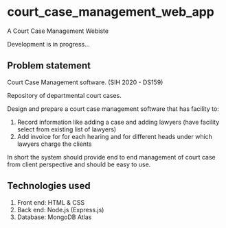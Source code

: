 # court_case_management_web_app
A Court Case Management Webiste

Development is in progress...

## Problem statement
Court Case Management software. (SIH 2020 - DS159)

Repository of departmental court cases.

Design and prepare a court case management software that has facility to: 
1. Record information like adding a case and adding lawyers (have facility select from existing list of lawyers)
2. Add invoice for for each hearing and for different heads under which lawyers charge the clients

In short the system should provide end to end management of court case from client perspective and should be easy to use.    


## Technologies used
1. Front end: HTML & CSS
2. Back end: Node.js (Express.js)
3. Database: MongoDB Atlas
